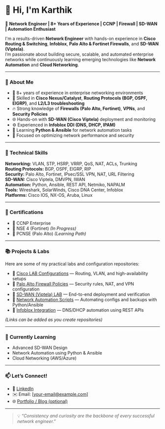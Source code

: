 # 👋 Hi, I'm Karthik  

💼 **Network Engineer | 8+ Years of Experience | CCNP | Firewall | SD-WAN | Automation Enthusiast**

I'm a results-driven **Network Engineer** with hands-on experience in **Cisco Routing & Switching**, **Infoblox**, **Palo Alto & Fortinet Firewalls**, and **SD-WAN (Viptela)**.  
I’m passionate about building secure, scalable, and automated enterprise networks while continuously learning emerging technologies like **Network Automation** and **Cloud Networking**.

---

### 🚀 **About Me**
- 🧠 8+ years of experience in enterprise networking environments  
- 🔧 Skilled in **Cisco Nexus/Catalyst**, **Routing Protocols (BGP, OSPF, EIGRP)**, and **L2/L3 troubleshooting**  
- 🔥 Strong knowledge of **Firewalls (Palo Alto, Fortinet)**, **VPNs**, and **Security Policies**  
- 🌐 Hands-on with **SD-WAN (Cisco Viptela)** deployment and monitoring  
- ⚙️ Experienced in **Infoblox DDI (DNS, DHCP, IPAM)**  
- 🐍 Learning **Python & Ansible** for network automation tasks  
- 🎯 Focused on optimizing network performance and security  

---

### 🧩 **Technical Skills**
**Networking:** VLAN, STP, HSRP, VRRP, QoS, NAT, ACLs, Trunking  
**Routing Protocols:** BGP, OSPF, EIGRP, RIP  
**Security:** Palo Alto, Fortinet, IPsec/SSL VPN, NAT, URL Filtering  
**SD-WAN:** Cisco Viptela, DMVPN, IWAN  
**Automation:** Python, Ansible, REST API, Netmiko, NAPALM  
**Tools:** Wireshark, SolarWinds, Cisco DNA Center, Infoblox  
**Platforms:** Cisco IOS, NX-OS, Aruba, Linux  

---

### 🧠 **Certifications**
- 🏅 CCNP Enterprise  
- 🏅 NSE 4 (Fortinet) *(In Progress)*  
- 🏅 PCNSE (Palo Alto) *(Learning Path)*  

---

### 📚 **Projects & Labs**
Here are some of my practical labs and configuration repositories:

- 🔹 [Cisco LAB Configurations](#) — Routing, VLAN, and high-availability setups  
- 🔹 [Palo Alto Firewall Policies](#) — Security rules, NAT, and VPN configuration  
- 🔹 [SD-WAN (Viptela) LAB](#) — End-to-end deployment and verification  
- 🔹 [Network Automation Scripts](#) — Automating configs and backups with Python/Ansible  
- 🔹 [Infoblox Integration](#) — DNS/DHCP automation using REST APIs  

*(Links can be added as you create repositories)*

---

### 🌱 **Currently Learning**
- Advanced SD-WAN Design  
- Network Automation using Python & Ansible  
- Cloud Networking (AWS/Azure)  

---

### 📫 **Let’s Connect!**
- 💼 [LinkedIn](https://www.linkedin.com/)  
- ✉️ Email: [your-email@example.com]  
- 🌐 [Portfolio / Blog (optional)](#)  

---

> 💡 *“Consistency and curiosity are the backbone of every successful network engineer.”*


